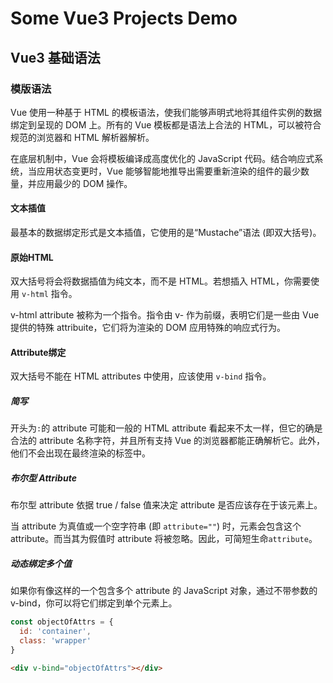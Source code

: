 # Some Vue3 Projects Demo

## Vue3 基础语法

### 模版语法

Vue 使用一种基于 HTML 的模板语法，使我们能够声明式地将其组件实例的数据绑定到呈现的 DOM 上。所有的 Vue 模板都是语法上合法的 HTML，可以被符合规范的浏览器和 HTML 解析器解析。

在底层机制中，Vue 会将模板编译成高度优化的 JavaScript 代码。结合响应式系统，当应用状态变更时，Vue 能够智能地推导出需要重新渲染的组件的最少数量，并应用最少的 DOM 操作。

#### 文本插值

最基本的数据绑定形式是文本插值，它使用的是“Mustache”语法 (即双大括号)。

#### 原始HTML

双大括号将会将数据插值为纯文本，而不是 HTML。若想插入 HTML，你需要使用 `v-html` 指令。

v-html attribute 被称为一个指令。指令由 v- 作为前缀，表明它们是一些由 Vue 提供的特殊 attribuite，它们将为渲染的 DOM 应用特殊的响应式行为。

#### Attribute绑定

双大括号不能在 HTML attributes 中使用，应该使用 `v-bind` 指令。

##### 简写

开头为`:`的 attribute 可能和一般的 HTML attribute 看起来不太一样，但它的确是合法的 attribute 名称字符，并且所有支持 Vue 的浏览器都能正确解析它。此外，他们不会出现在最终渲染的标签中。

##### 布尔型 Attribute

布尔型 attribute 依据 true / false 值来决定 attribute 是否应该存在于该元素上。

当 attribute 为真值或一个空字符串 (即 `attribute=""`) 时，元素会包含这个 attribute。而当其为假值时 attribute 将被忽略。因此，可简短生命`attribute`。

##### 动态绑定多个值

如果你有像这样的一个包含多个 attribute 的 JavaScript 对象，通过不带参数的 v-bind，你可以将它们绑定到单个元素上。

```javascript
const objectOfAttrs = {
  id: 'container',
  class: 'wrapper'
}
```

```html
<div v-bind="objectOfAttrs"></div>
```
